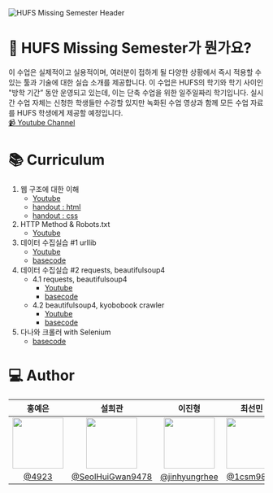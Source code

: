 <img src="https://capsule-render.vercel.app/api?type=Waving&height=300&section=header&text=HUFS%20Missing%20Semester&desc=The%20missing%20semester%20of%20your%20CS%20education&descSize=15&descAlignY=60&descAlign=78&color=timeAuto&animation=fadeIn" alt="HUFS Missing Semester Header"/>


# :loudspeaker: HUFS Missing Semester가 뭔가요?
이 수업은 실제적이고 실용적이며, 여러분이 접하게 될 다양한 상황에서 즉시 적용할 수 있는 툴과 기술에 대한 실습 소개를 제공합니다. 이 수업은 HUFS의 학기와 학기 사이인 "방학 기간” 동안 운영되고 있는데, 이는 단축 수업을 위한 일주일짜리 학기입니다. 실시간 수업 자체는 신청한 학생들만 수강할 있지만 녹화된 수업 영상과 함께 모든 수업 자료를 HUFS 학생에게 제공할 예정입니다.  
[:video_camera: Youtube Channel](https://www.youtube.com/channel/UCIifiIVGbz02TyGiUCprZ1w/about)

# :books: Curriculum
1. 웹 구조에 대한 이해
    - [Youtube](https://youtu.be/KIiomY8FDr8)
    - [handout : html](https://github.com/hufslion9th/MissingSemester_Crawling/tree/master/01_html) 
    - [handout : css](https://github.com/hufslion9th/MissingSemester_Crawling/tree/master/01_css)
2. HTTP Method & Robots.txt
    - [Youtube](https://youtu.be/C8v-izUNDdE)
3. 데이터 수집실습 #1 urllib
    - [Youtube](https://youtu.be/o3TgsLnKrjI)
    - [basecode](https://github.com/hufslion9th/MissingSemester_Crawling/tree/master/03_urllib)
4. 데이터 수집실습 #2 requests, beautifulsoup4 
    - 4.1 requests, beautifulsoup4
        - [Youtube](https://youtu.be/r1r7EeSJxmY)
        - [basecode](https://github.com/hufslion9th/MissingSemester_Crawling/tree/master/04_bs4)
    - 4.2 beautifulsoup4, kyobobook crawler
        - [Youtube](https://youtu.be/6UczxJAknG8)
        - [basecode](https://github.com/hufslion9th/MissingSemester_Crawling/tree/master/04_kyobobook)
5. 다나와 크롤러 with Selenium
    - [basecode](https://github.com/hufslion9th/MissingSemester_Crawling/tree/master/danawa_crawler)


# :computer: Author 
|홍예은|설희관|이진형|최선민|
|:---:|:---:|:---:|:---:|
|<img src="https://avatars.githubusercontent.com/u/60145951?v=4" height=100/>|<img src="https://avatars.githubusercontent.com/u/67581495?v=4" height=100/>|<img src="https://avatars.githubusercontent.com/u/70304727?v=4" height=100/>|<img src="https://avatars.githubusercontent.com/u/70015145?v=4" height=100/>
|[@4923](https://github.com/4923)|[@SeolHuiGwan9478](https://github.com/SeolHuiGwan9478)|[@jinhyungrhee](https://github.com/jinhyungrhee)|[@1csm9898](https://github.com/1csm9898)
